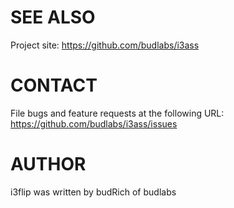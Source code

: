 # SEE ALSO
Project site: <https://github.com/budlabs/i3ass>

# CONTACT
File bugs and feature requests at the following URL:  
<https://github.com/budlabs/i3ass/issues>

# AUTHOR
i3flip was written by budRich of budlabs
